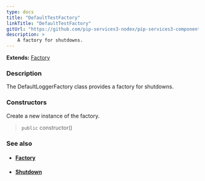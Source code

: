```yaml
---
type: docs
title: "DefaultTestFactory"
linkTitle: "DefaultTestFactory"
gitUrl: "https://github.com/pip-services3-nodex/pip-services3-components-nodex"
description: >
    A factory for shutdowns.
---
```


**Extends:** [Factory](../../build/factory)

### Description

The DefaultLoggerFactory class provides a factory for shutdowns.

### Constructors
Create a new instance of the factory.

> `public` constructor()


### See also
- #### [Factory](../../build/factory)
- #### [Shutdown](../shutdown)
